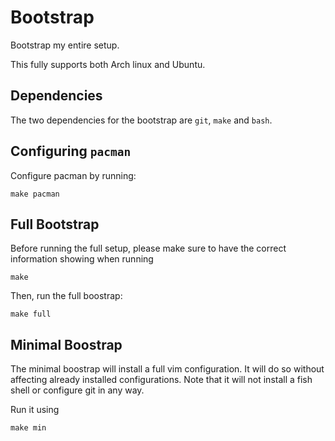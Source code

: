 # Bootstrap

Bootstrap my entire setup.

This fully supports both Arch linux and Ubuntu.

## Dependencies

The two dependencies for the bootstrap are `git`, `make` and `bash`.

## Configuring `pacman`

Configure pacman by running:

    make pacman

## Full Bootstrap

Before running the full setup, please make sure to have the correct information showing when
running

    make

Then, run the full boostrap:

    make full

## Minimal Boostrap

The minimal boostrap will install a full vim configuration. It will do so without affecting
already installed configurations. Note that it will not install a fish shell or configure git in
any way.

Run it using

    make min
